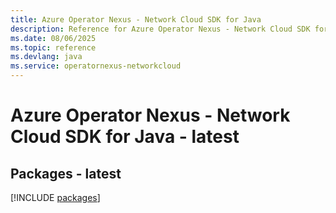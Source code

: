 ```yaml
---
title: Azure Operator Nexus - Network Cloud SDK for Java
description: Reference for Azure Operator Nexus - Network Cloud SDK for Java
ms.date: 08/06/2025
ms.topic: reference
ms.devlang: java
ms.service: operatornexus-networkcloud
---
```

# Azure Operator Nexus - Network Cloud SDK for Java - latest
## Packages - latest
[!INCLUDE [packages](operator-nexus---network-cloud-index.md)]